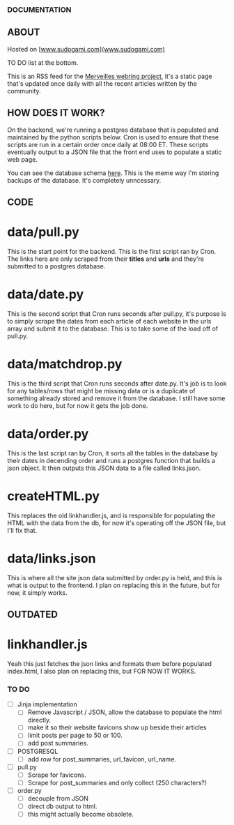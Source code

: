 ### DOCUMENTATION


## ABOUT
Hosted on [www.sudogami.com](www.sudogami.com)

TO DO list at the bottom.

This is an RSS feed for the [Merveilles webring project](https://github.com/XXIIVV/Webring/), it's a static page that's updated once daily with all the recent articles written by the community.

## HOW DOES IT WORK?

On the backend, we're running a postgres database that is populated and maintained by the python scripts below. Cron is used to ensure that these scripts are run in a certain order once daily at 08:00 ET. These scripts eventually output to a JSON file that the front end uses to populate a static web page.

You can see the database schema [here](https://github.com/LiminalCrab/fucking-bulletproof). This is the meme way I'm storing backups of the database. It's completely unncessary.

## CODE

# data/pull.py

This is the start point for the backend. This is the first script ran by Cron. The links here are only scraped from their **titles** and **urls** and they're submitted to a postgres database.

# data/date.py 
This is the second script that Cron runs seconds after pull.py,
it's purpose is to simply scrape the dates from each article of each website in the urls array and submit it to the database. This is to take some of the load off of pull.py. 

# data/matchdrop.py 
This is the third script that Cron runs seconds after date.py. 
It's job is to look for any tables/rows that might be missing data or is a duplicate of something already stored and remove it from the database. I still have some work to do here, but for now it gets the job done.

# data/order.py 

This is the last script ran by Cron, it sorts all the tables in the database by their dates in decending order and runs a postgres function that builds a json object. It then outputs this JSON data to a file called links.json. 

# createHTML.py 

This replaces the old linkhandler.js, and is responsible for populating the HTML with the data from the db, for now it's operating off the JSON file, but I'll fix that.

# data/links.json

This is where all the site json data submitted by order.py is held, and this is what is output to the frontend. I plan on replacing this in the future, but for now, it simply works.

## OUTDATED

# linkhandler.js 

Yeah this just fetches the json links and formats them before populated index.html, I also plan on replacing this, but FOR NOW IT WORKS. 


### TO DO

- [ ] Jinja implementation
    - [ ] Remove Javascript / JSON, allow the database to populate the html directly.
    - [ ] make it so their website favicons show up beside their articles
    - [ ] limit posts per page to 50 or 100.
    - [ ] add post summaries. 
- [ ] POSTGRESQL
    - [ ] add row for post_summaries, url_favicon, url_name.
- [ ] pull.py
    - [ ] Scrape for favicons.
    - [ ] Scrape for post_summaries and only collect (250 characters?)
- [ ] order.py
    - [ ] decouple from JSON
    - [ ] direct db output to html.
    - [ ] this might actually become obsolete.